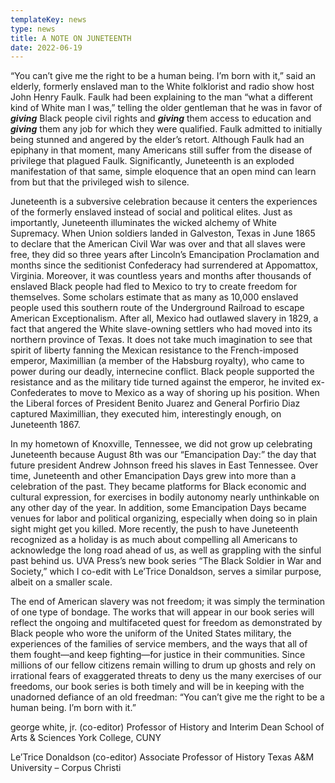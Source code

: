 ```yaml
---
templateKey: news
type: news
title: A NOTE ON JUNETEENTH
date: 2022-06-19
---
```

“You can’t give me the right to be a human being. I’m born with it,” said an elderly, formerly enslaved man to the White folklorist and radio show host John Henry Faulk. Faulk had been explaining to the man “what a different kind of White man I was,” telling the older gentleman that he was in favor of ***giving*** Black people civil rights and ***giving*** them access to education and ***giving*** them any job for which they were qualified. Faulk admitted to initially being stunned and angered by the elder’s retort. Although Faulk had an epiphany in that moment, many Americans still suffer from the disease of privilege that plagued Faulk. Significantly, Juneteenth is an exploded manifestation of that same, simple eloquence that an open mind can learn from but that the privileged wish to silence.

Juneteenth is a subversive celebration because it centers the experiences of the formerly enslaved instead of social and political elites. Just as importantly, Juneteenth illuminates the wicked alchemy of White Supremacy. When Union soldiers landed in Galveston, Texas in June 1865 to declare that the American Civil War was over and that all slaves were free, they did so three years after Lincoln’s Emancipation Proclamation and months since the seditionist Confederacy had surrendered at Appomattox, Virginia. Moreover, it was countless years and months after thousands of enslaved Black people had fled to Mexico to try to create freedom for themselves. Some scholars estimate that as many as 10,000 enslaved people used this southern route of the Underground Railroad to escape American Exceptionalism. After all, Mexico had outlawed slavery in 1829, a fact that angered the White slave-owning settlers who had moved into its northern province of Texas. It does not take much imagination to see that spirit of liberty fanning the Mexican resistance to the French-imposed emperor, Maximillian (a member of the Habsburg royalty), who came to power during our deadly, internecine conflict. Black people supported the resistance and as the military tide turned against the emperor, he invited ex-Confederates to move to Mexico as a way of shoring up his position. When the Liberal forces of President Benito Juarez and General Porfirio Diaz captured Maximillian, they executed him, interestingly enough, on Juneteenth 1867.

In my hometown of Knoxville, Tennessee, we did not grow up celebrating Juneteenth because August 8th was our “Emancipation Day:” the day that future president Andrew Johnson freed his slaves in East Tennessee. Over time, Juneteenth and other Emancipation Days grew into more than a celebration of the past. They became platforms for Black economic and cultural expression, for exercises in bodily autonomy nearly unthinkable on any other day of the year. In addition, some Emancipation Days became venues for labor and political organizing, especially when doing so in plain sight might get you killed. More recently, the push to have Juneteenth recognized as a holiday is as much about compelling all Americans to acknowledge the long road ahead of us, as well as grappling with the sinful past behind us. UVA Press’s new book series “The Black Soldier in War and Society,” which I co-edit with Le’Trice Donaldson, serves a similar purpose, albeit on a smaller scale.

The end of American slavery was not freedom; it was simply the termination of one type of bondage. The works that will appear in our book series will reflect the ongoing and multifaceted quest for freedom as demonstrated by Black people who wore the uniform of the United States military, the experiences of the families of service members, and the ways that all of them fought—and keep fighting—for justice in their communities. Since millions of our fellow citizens remain willing to drum up ghosts and rely on irrational fears of exaggerated threats to deny us the many exercises of our freedoms, our book series is both timely and will be in keeping with the unadorned defiance of an old freedman: “You can’t give me the right to be a human being. I’m born with it.”





george white, jr. (co-editor)
Professor of History and Interim Dean
School of Arts & Sciences
York College, CUNY



Le’Trice Donaldson (co-editor)
Associate Professor of History
Texas A&M University – Corpus Christi